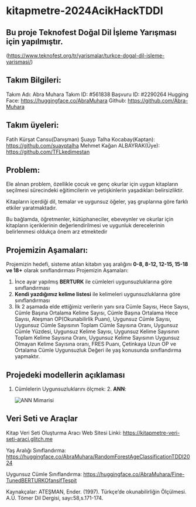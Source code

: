
# kitapmetre-2024AcikHackTDDI

## Bu proje Teknofest Doğal Dil İşleme Yarışması için yapılmıştır.
(https://www.teknofest.org/tr/yarismalar/turkce-dogal-dil-isleme-yarismasi/)

## Takım Bilgileri:
  Takım Adı: Abra Muhara
  Takım ID: #561838
  Başvuru ID: #2290264
  Hugging Face: https://huggingface.co/AbraMuhara
  Github: https://github.com/Abra-Muhara
## Takım üyeleri:
  Fatih Kürşat Cansu(Danışman)
  Şuayp Talha Kocabay(Kaptan): https://github.com/suayptalha
  Mehmet Kağan ALBAYRAK(Üye): https://github.com/TFLkedimestan
## Problem:
  Ele  alınan problem, özellikle  çocuk ve genç okurlar için  uygun  kitapların  seçilmesi  sürecindeki eğitimcilerin ve yetişkinlerin yaşadıkları belirsizliktir.

Kitapların  içerdiği  dil, temalar  ve  uygunsuz  öğeler, yaş  gruplarına  göre  farklı  etkiler  yaratmaktadır.

Bu bağlamda, öğretmenler, kütüphaneciler, ebeveynler  ve okurlar için  kitapların  içeriklerinin  değerlendirilmesi  ve  uygunluk  derecelerinin  belirlenmesi  oldukça  önem  arz etmektedir
## Projemizin Aşamaları:
  Projemizin hedefi, sisteme atılan kitabın yaş aralığını **0-8, 8-12, 12-15, 15-18 ve 18+** olarak sınıflandırması
Projemizin Aşamaları:
  1. İnce ayar yapılmış **BERTURK** ile cümleleri uygunsuzluklarına göre sınıflandırması
  2. **Kendi yazdığımız kelime listesi** ile kelimeleri uygunsuzluklarına göre sınıflandırması
  3. İlk 2 aşamada elde ettiğimiz verilerin yanı sıra Cümle Sayısı, Hece Sayısı, Cümle Başına Ortalama Kelime Sayısı, Cümle Başına Ortalama Hece Sayısı, Ateşman OP(Okunabilirlik Puanı), Uygunsuz Cümle Sayısı, Uygunsuz Cümle Sayısının Toplam Cümle Sayısına Oranı, Uygunsuz Cümle Yüzdesi, Uygunsuz Kelime Sayısı, Uygunsuz Kelime Sayısının Toplam Kelime Sayısına Oranı, Uygunsuz Kelime Sayısının Uygunsuz Olmayan Kelime Sayısına oranı, FRES Puanı, Çetinkaya Uzun OP ve Ortalama Cümle Uygunsuzluk Değeri ile yaş konusunda sınıflandırma yapmaktır.
 ## Projedeki modellerin açıklaması
 1. Cümlelerin Uygunsuzluklarını ölçmek:
	 2. **ANN**:

	![ANN Mimarisi](https://github.com/Abra-Muhara/kitapmetre-2024AcikHackTDDI/blob/main/additionalImages/ofansif_model.h5.png)

  
## Veri Seti ve Araçlar
Kitap Veri Seti Oluşturma Aracı Web Sitesi Linki:
https://kitapmetre-veri-seti-araci.glitch.me

Yaş Aralığı Sınıflandırma: https://huggingface.co/AbraMuhara/RandomForestAgeClassificationTDDI2024

Uygunsuz Cümle Sınıflandırma: https://huggingface.co/AbraMuhara/Fine-TunedBERTURKOfansifTespit


Kaynakçalar:
ATEŞMAN, Ender. (1997). Türkçe’de okunabilirliğin Ölçülmesi. A.Ü. Tömer Dil Dergisi, sayı:58,s.171-174.


